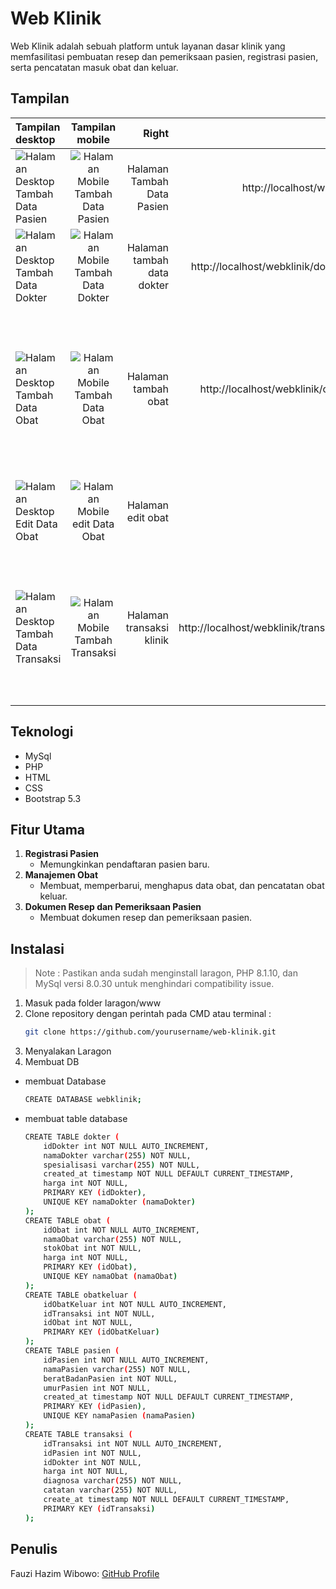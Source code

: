# **Web Klinik**
Web Klinik adalah sebuah platform untuk layanan dasar klinik yang memfasilitasi pembuatan resep dan pemeriksaan pasien, registrasi pasien, serta pencatatan masuk obat dan keluar.

## Tampilan
| Tampilan desktop |  Tampilan mobile  | Right | URL | Keterangan |
|:-----|:--------:|------:|------:|------:|
| ![Halaman Desktop Tambah Data Pasien](https://s6.imgcdn.dev/Yjw9sv.png) | ![Halaman Mobile Tambah Data Pasien](https://s6.imgcdn.dev/YjwR2N.png) | Halaman Tambah Data Pasien | http://localhost/webklinik/ | Pada halaman ini memungkinkan untuk menambah data pasien |
| ![Halaman Desktop Tambah Data Dokter](https://s6.imgcdn.dev/YjwdLL.png) | ![Halaman Mobile Tambah Data Dokter](https://s6.imgcdn.dev/YjwVHq.png) | Halaman tambah data dokter | http://localhost/webklinik/dokter.php | Pada halaman ini memungkinkan untuk menambah data dokter |
| ![Halaman Desktop Tambah Data Obat](https://s6.imgcdn.dev/YjwL6a.png) |  ![Halaman Mobile Tambah Data Obat](https://s6.imgcdn.dev/YjwtIB.png)  | Halaman tambah obat | http://localhost/webklinik/obat.php | Pada halaman ini memungkinkan untuk menambahkan data obat, serta terdapat pilihan tombol untuk menghapus dan masuk ke halaman edit obat |
| ![Halaman Desktop Edit Data Obat](https://s6.imgcdn.dev/YjwH29.png) |  ![Halaman Mobile edit Data Obat](https://s6.imgcdn.dev/YjwXXy.png)  | Halaman edit obat | - | Pada halaman ini memungkinkan untuk mengedit data obat |
| ![Halaman Desktop Tambah Data Transaksi](https://s6.imgcdn.dev/Yjwblw.png) |  ![Halaman Mobile Tambah Transaksi](https://s6.imgcdn.dev/YjwWBu.png)  | Halaman transaksi klinik | http://localhost/webklinik/transaksi.php | Halaman ini memungkinkan untuk menambahkan transaksi, tombol "Add Obat" memungkinkan untuk menambahkan lebih dari satu obat |

## Teknologi
- MySql
- PHP
- HTML
- CSS
- Bootstrap 5.3

## Fitur Utama
1. **Registrasi Pasien**
    - Memungkinkan pendaftaran pasien baru.
2. **Manajemen Obat**
    - Membuat, memperbarui, menghapus data obat, dan pencatatan obat keluar.
3. **Dokumen Resep dan Pemeriksaan Pasien**
    - Membuat dokumen resep dan pemeriksaan pasien.

## Instalasi
> Note :
Pastikan anda sudah menginstall laragon, PHP 8.1.10, dan MySql versi 8.0.30 untuk menghindari compatibility issue.

1. Masuk pada folder laragon/www
2. Clone repository dengan perintah pada CMD atau terminal :
    ```bash
    git clone https://github.com/yourusername/web-klinik.git
3. Menyalakan Laragon
4. Membuat DB
- membuat Database
    ```bash
    CREATE DATABASE webklinik;
- membuat table database
    ```bash
    CREATE TABLE dokter (
        idDokter int NOT NULL AUTO_INCREMENT,
        namaDokter varchar(255) NOT NULL,
        spesialisasi varchar(255) NOT NULL,
        created_at timestamp NOT NULL DEFAULT CURRENT_TIMESTAMP,
        harga int NOT NULL,
        PRIMARY KEY (idDokter),
        UNIQUE KEY namaDokter (namaDokter)
    );
    CREATE TABLE obat (
        idObat int NOT NULL AUTO_INCREMENT,
        namaObat varchar(255) NOT NULL,
        stokObat int NOT NULL,
        harga int NOT NULL,
        PRIMARY KEY (idObat),
        UNIQUE KEY namaObat (namaObat)
    );
    CREATE TABLE obatkeluar (
        idObatKeluar int NOT NULL AUTO_INCREMENT,
        idTransaksi int NOT NULL,
        idObat int NOT NULL,
        PRIMARY KEY (idObatKeluar)
    );
    CREATE TABLE pasien (
        idPasien int NOT NULL AUTO_INCREMENT,
        namaPasien varchar(255) NOT NULL,
        beratBadanPasien int NOT NULL,
        umurPasien int NOT NULL,
        created_at timestamp NOT NULL DEFAULT CURRENT_TIMESTAMP,
        PRIMARY KEY (idPasien),
        UNIQUE KEY namaPasien (namaPasien)
    );
    CREATE TABLE transaksi (
        idTransaksi int NOT NULL AUTO_INCREMENT,
        idPasien int NOT NULL,
        idDokter int NOT NULL,
        harga int NOT NULL,
        diagnosa varchar(255) NOT NULL,
        catatan varchar(255) NOT NULL,
        create_at timestamp NOT NULL DEFAULT CURRENT_TIMESTAMP,
        PRIMARY KEY (idTransaksi)
    );


## Penulis
Fauzi Hazim Wibowo: [GitHub Profile](https://github.com/fauzihazim)
